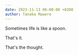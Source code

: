 ```yaml
---
date: 2023-11-13 06:00:00 +0200
author: Tanaka Mawere
---
```


Sometimes life is like a spoon.

That's it. 

That's the thought.